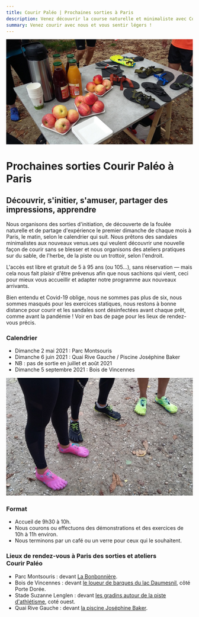```yaml
---
title: Courir Paléo | Prochaines sorties à Paris
description: Venez découvrir la course naturelle et minimaliste avec Courir Paléo
summary: Venez courir avec nous et vous sentir légers !
---
```

![Courir Paleo](/assets/images/CourirPaleo_atelier_Bois-de-Vincennes_2017_table_1200px.jpg)
# Prochaines sorties Courir Paléo à Paris

## Découvrir, s'initier, s'amuser, partager des impressions, apprendre

Nous organisons des sorties d'initiation, de découverte de la foulée naturelle et de partage d'expérience le premier dimanche de chaque mois à Paris, le matin, selon le calendrier qui suit.
Nous prêtons des sandales minimalistes aux nouveaux venus.ues qui veulent découvrir une nouvelle façon de courir sans se blesser et nous organisons des ateliers pratiques sur du sable, de l'herbe, de la piste ou un trottoir, selon l'endroit.

L'accès est libre et gratuit de 5 à 95 ans (ou 105...), sans réservation&nbsp;&mdash;&nbsp;mais cela nous fait plaisir d'être prévenus afin que nous sachions qui vient, ceci pour mieux vous accueillir et adapter notre programme aux nouveaux arrivants.

Bien entendu et Covid-19 oblige, nous ne sommes pas plus de six, nous sommes masqués pour les exercices statiques, nous restons à bonne distance pour courir et les sandales sont désinfectées avant chaque prêt, comme avant la pandémie&nbsp;!
Voir en bas de page pour les lieux de rendez-vous précis.​

### Calendrier
- Dimanche 2 mai 2021&nbsp;: Parc Montsouris
- Dimanche 6 juin 2021&nbsp;: Quai Rive Gauche / Piscine Joséphine Baker
- NB&nbsp;: pas de sortie en juillet et août 2021
- Dimanche 5 septembre 2021&nbsp;: Bois de Vincennes

![Courir Paleo](/assets/images/CourirPaleo_atelier_Bois-de-Vincennes_2017_VFF2_1200px.jpg)
### Format
- Accueil de 9h30 à 10h.
- Nous courons ou effectuons des démonstrations et des exercices de 10h à 11h environ.
- Nous terminons par un café ou un verre pour ceux qui le souhaitent.

### Lieux de rendez-vous à Paris des sorties et ateliers Courir&nbsp;Paléo
- Parc Montsouris&nbsp;: devant [La Bonbonnière](https://goo.gl/maps/RUvVHuyTAXZ8Kg8XA).
- Bois de Vincennes&nbsp;: devant [le loueur de barques du lac Daumesnil](https://goo.gl/maps/cTo9py5b5GwrV8KC9), côté Porte Dorée.
- Stade Suzanne Lenglen&nbsp;: devant [les gradins autour de la piste d'athlétisme](https://goo.gl/maps/dx16s8HVGmrYxbMb8), coté ouest.
- Quai Rive Gauche&nbsp;: devant [la piscine Joséphine Baker](https://g.page/PiscineJosephineBaker?share).
